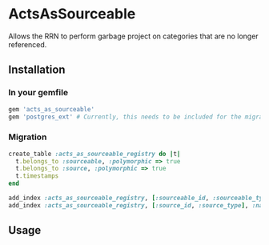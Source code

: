 # ActsAsSourceable

Allows the RRN to perform garbage project on categories that are no longer referenced.

## Installation

### In your gemfile
```ruby
gem 'acts_as_sourceable'
gem 'postgres_ext' # Currently, this needs to be included for the migration to work.
```

### Migration
```ruby
create_table :acts_as_sourceable_registry do |t|
  t.belongs_to :sourceable, :polymorphic => true
  t.belongs_to :source, :polymorphic => true
  t.timestamps
end

add_index :acts_as_sourceable_registry, [:sourceable_id, :sourceable_type], :name => :index_acts_as_sourceable_sourceables
add_index :acts_as_sourceable_registry, [:source_id, :source_type], :name => :index_acts_as_sourceable_sources

```

## Usage